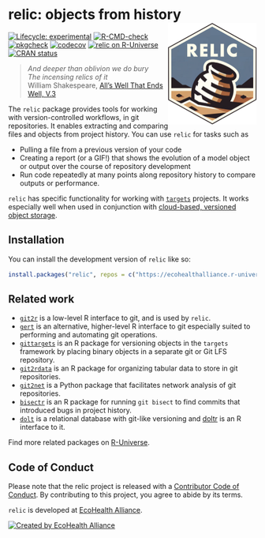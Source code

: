 
<!-- README.md is generated from README.Rmd. Please edit that file -->

# relic: objects from history <img src="man/figures/logo.png" align="right" height="206" alt="" />

<!-- badges: start -->

[![Lifecycle:
experimental](https://img.shields.io/badge/lifecycle-experimental-orange.svg)](https://lifecycle.r-lib.org/articles/stages.html#experimental)
[![R-CMD-check](https://github.com/ecohealthalliance/relic/actions/workflows/R-CMD-check.yaml/badge.svg)](https://github.com/ecohealthalliance/relic/actions/workflows/R-CMD-check.yaml)
[![pkgcheck](https://github.com/ecohealthalliance/relic/workflows/pkgcheck/badge.svg)](https://github.com/ecohealthalliance/relic/actions?query=workflow%3Apkgcheck)
[![codecov](https://codecov.io/gh/ecohealthalliance/relic/branch/main/graph/badge.svg)](https://codecov.io/gh/ecohealthalliance/relic)
[![relic on
R-Universe](https://ecohealthalliance.r-universe.dev/badges/relic)](https://ecohealthalliance.r-universe.dev/relic)
[![CRAN
status](https://www.r-pkg.org/badges/version/relic)](https://CRAN.R-project.org/package=relic)
<!-- badges: end -->

> *And deeper than oblivion we do bury* <br /> *The incensing relics of
> it* <br /> William Shakespeare, [All’s Well That Ends Well,
> V.3](https://internetshakespeare.uvic.ca/doc/AWW_M/scene/5.3/index.html)

The `relic` package provides tools for working with version-controlled
workflows, in git repositories. It enables extracting and comparing
files and objects from project history. You can use `relic` for tasks
such as

- Pulling a file from a previous version of your code
- Creating a report (or a GIF!) that shows the evolution of a model
  object or output over the course of repository development
- Run code repeatedly at many points along repository history to compare
  outputs or performance.

`relic` has specific functionality for working with
[`targets`](https://books.ropensci.org/targets-manual) projects. It
works especially well when used in conjunction with [cloud-based,
versioned object
storage](https://books.ropensci.org/targets/cloud-storage.html).

## Installation

You can install the development version of `relic` like so:

``` r
install.packages("relic", repos = c("https://ecohealthalliance.r-universe.dev"))
```

## Related work

- [`git2r`](https://github.com/ropensci/git2r) is a low-level R
  interface to git, and is used by `relic`.
- [`gert`](https://github.com/r-lib/gert) is an alternative,
  higher-level R interface to git especially suited to performing and
  automating git operations.
- [`gittargets`](https://github.com/ropensci/gittargets) is an R package
  for versioning objects in the `targets` framework by placing binary
  objects in a separate git or Git LFS repository.
- [`git2rdata`](https://github.com/ropensci/git2rdata/) is an R package
  for organizing tabular data to store in git repositories.
- [`git2net`](https://github.com/gotec/git2net) is a Python package that
  facilitates network analysis of git repositories.
- [`bisectr`](https://github.com/wch/bisectr) is an R package for
  running `git bisect` to find commits that introduced bugs in project
  history.
- [`dolt`](https:://dolthub.com) is a relational database with git-like
  versioning and [doltr](https:://github.com/ecohealthalliance/doltr) is
  an R interface to it.

Find more related packages on
[R-Universe](https://r-universe.dev/search/?q=git).

## Code of Conduct

Please note that the relic project is released with a [Contributor Code
of
Conduct](https://contributor-covenant.org/version/2/1/CODE_OF_CONDUCT.html).
By contributing to this project, you agree to abide by its terms.

`relic` is developed at [EcoHealth
Alliance](https://www.ecohealthalliance.org/).

[![Created by EcoHealth
Alliance](https://raw.githubusercontent.com/ropensci/citesdb/master/vignettes/figures/eha-footer.png)](https://www.ecohealthalliance.org/)
